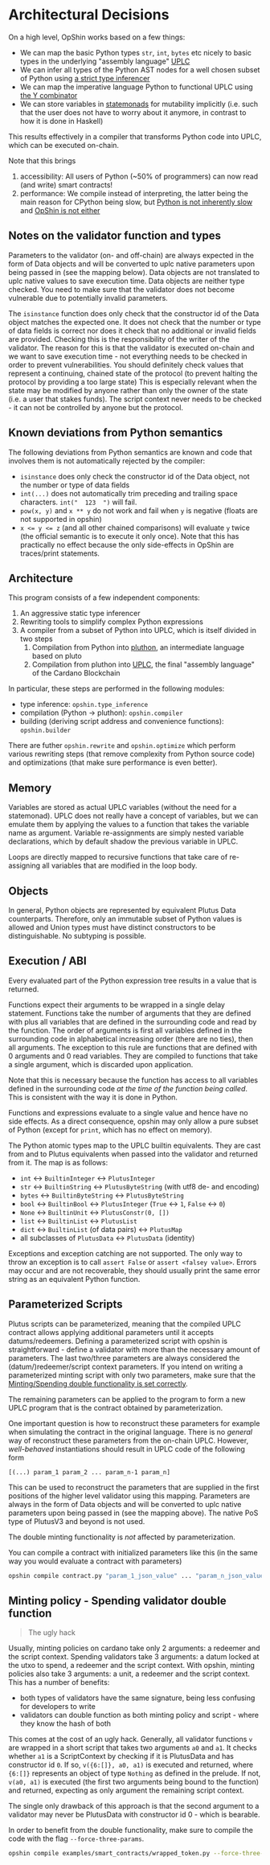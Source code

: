 # Architectural Decisions

On a high level, OpShin works based on a few things:

 - We can map the basic Python types `str`, `int`, `bytes` etc nicely to basic types in the underlying "assembly language" [UPLC](https://blog.hachi.one/post/an-introduction-to-plutus-core/)
 - We can infer all types of the Python AST nodes for a well chosen subset of Python using [a strict type inferencer](https://legacy.Python.org/workshops/2000-01/proceedings/papers/aycock/aycock.html#CITEaiken)
 - We can map the imperative language Python to functional UPLC using [the Y combinator](https://matt.might.net/articles/compiling-up-to-lambda-calculus/)
 - We can store variables in [statemonads](https://wiki.haskell.org/State_Monad) for mutability implicitly (i.e. such that the user does not have to worry about it anymore, in contrast to how it is done in Haskell)

This results effectively in a compiler that transforms Python code into UPLC, which can be executed on-chain.

Note that this brings

1. accessibility: All users of Python (~50% of programmers) can now read (and write) smart contracts!
2. performance: We compile instead of interpreting, the latter being the main reason for CPython being slow, but [Python is not inherently slow](https://www.pypy.org/) and [OpShin is not either](https://github.com/OpShin/plutus-bench)

## Notes on the validator function and types

Parameters to the validator (on- and off-chain) are always expected in the form of Data objects and will be converted to uplc native parameters upon being passed in (see the mapping below).
Data objects are not translated to uplc native values to save execution time.
Data objects are neither type checked. You need to make sure that the validator does not become vulnerable due to potentially invalid parameters.

The `isinstance` function does only check that the constructor id of the Data object matches the expected one.
It does not check that the number or type of data fields is correct nor does it check that no additional or invalid fields are provided.
Checking this is the responsibility of the writer of the validator.
The reason for this is that the validator is executed on-chain and we want to save execution time - not everything needs to be checked in order to prevent vulnerabilities.
You should definitely check values that represent a continuing, chained state of the protocol (to prevent halting the protocol by providing a too large state)
This is especially relevant when the state may be modified by anyone rather than only the owner of the state (i.e. a user that stakes funds).
The script context never needs to be checked - it can not be controlled by anyone but the protocol.

## Known deviations from Python semantics

The following deviations from Python semantics are known and code that involves them is not automatically rejected by the compiler:

- `isinstance` does only check the constructor id of the Data object, not the number or type of data fields
- `int(...)` does not automatically trim preceding and trailing space characters. `int("  123  ")` will fail.
- `pow(x, y)` and `x ** y` do not work and fail when `y` is negative (floats are not supported in opshin)
- `x <= y <= z` (and all other chained comparisons) will evaluate `y` twice (the official semantic is to execute it only once). Note that this has practically no effect because the only side-effects in OpShin are traces/print statements.
 
## Architecture

This program consists of a few independent components:

1. An aggressive static type inferencer
2. Rewriting tools to simplify complex Python expressions
3. A compiler from a subset of Python into UPLC, which is itself divided in two steps
   1. Compilation from Python into [pluthon](https://github.com/OpShin/pluthon), an intermediate language based on pluto
   2. Compilation from pluthon into [UPLC](https://github.com/OpShin/uplc), the final "assembly language" of the Cardano Blockchain

In particular, these steps are performed in the following modules:

- type inference: `opshin.type_inference`
- compilation (Python -> pluthon): `opshin.compiler`
- building (deriving script address and convenience functions): `opshin.builder`

There are futher `opshin.rewrite` and `opshin.optimize` which perform various rewriting steps (that remove complexity from Python source code) and optimizations (that make sure performance is even better).

## Memory

Variables are stored as actual UPLC variables (without the need for a statemonad).
UPLC does not really have a concept of variables, but we can emulate them by applying
the values to a function that takes the variable name as argument.
Variable re-assignments are simply nested variable declarations, which by default
shadow the previous variable in UPLC.

Loops are directly mapped to recursive functions that take care of re-assigning all variables
that are modified in the loop body.

## Objects

In general, Python objects are represented by equivalent Plutus Data counterparts.
Therefore, only an immutable subset of Python values is allowed and Union types must have distinct constructors to be distinguishable.
No subtyping is possible.

## Execution / ABI

Every evaluated part of the Python expression tree results in a value that is returned.

Functions expect their arguments to be wrapped in a single delay statement.
Functions take the number of arguments that they are defined with plus all variables that are defined in the surrounding code and read by the function.
The order of arguments is first all variables defined in the surrounding code in alphabetical increasing order (there are no ties), then all arguments.
The exception to this rule are functions that are defined with 0 arguments and 0 read variables.
They are compiled to functions that take a single argument, which is discarded upon application.

Note that this is necessary because the function has access to all variables defined in the surrounding code _at the time of the function being called_.
This is consistent with the way it is done in Python.

Functions and expressions evaluate to a single value and hence have no side effects.
As a direct consequence, opshin may only allow a pure subset of Python (except for `print`, which has no effect on memory).

The Python atomic types map to the UPLC builtin equivalents.
They are cast from and to Plutus equivalents when passed into the validator and returned from it.
The map is as follows:
   - `int` <-> `BuiltinInteger` <-> `PlutusInteger`
   - `str` <-> `BuiltinString` <->  `PlutusByteString` (with utf8 de- and encoding)
   - `bytes` <-> `BuiltinByteString` <-> `PlutusByteString`
   - `bool` <-> `BuiltinBool` <-> `PlutusInteger` (`True` <-> `1`, `False` <-> `0`)
   - `None` <-> `BuiltinUnit` <-> `PlutusConstr(0, [])`
   - `list` <-> `BuiltinList` <-> `PlutusList`
   - `dict` <-> `BuiltinList` (of data pairs) <-> `PlutusMap`
   - all subclasses of `PlutusData` <-> `PlutusData` (identity)

Exceptions and exception catching are not supported.
The only way to throw an exception is to call `assert False` or `assert <falsey value>`.
Errors may occur and are not recoverable, they should usually print the same error string as an equivalent Python function.

## Parameterized Scripts

Plutus scripts can be parameterized, meaning that the compiled UPLC contract
allows applying additional parameters until it accepts datums/redeemers.
Defining a parameterized script with opshin is straightforward -
define a validator with more than the necessary amount of parameters.
The last two/three parameters are always considered the (datum/)redeemer/script context parameters.
If you intend on writing a parameterized minting script with only two parameters,
make sure that the [Minting/Spending double functionality is set correctly](#minting-policy---spending-validator-double-function).

The remaining parameters can be applied to the program to form a new UPLC program
that is the contract obtained by parameterization.

One important question is how to reconstruct these parameters for example
when simulating the contract in the original language.
There is no _general_ way of reconstruct these parameters from the on-chain UPLC.
However, _well-behaved_ instantiations should result in UPLC code of the following form

```uplc
[(...) param_1 param_2 ... param_n-1 param_n]
```

This can be used to reconstruct the parameters that are supplied in the first positions
of the higher level validator using this mapping.
Parameters are always in the form of Data objects and will be converted to uplc native parameters upon being passed in (see the mapping above).
The native PoS type of PlutusV3 and beyond is not used.

The double minting functionality is _not_ affected by parameterization.

You can compile a contract with initialized parameters like this (in the same way you would evaluate a contract with parameters)

```bash
opshin compile contract.py "param_1_json_value" ... "param_n_json_value"
```

## Minting policy - Spending validator double function

> The ugly hack

Usually, minting policies on cardano take only 2 arguments: a redeemer and the script context.
Spending validators take 3 arguments: a datum locked at the utxo to spend, a redeemer and the script context.
With opshin, minting policies also take 3 arguments: a unit, a redeemer and the script context.
This has a number of benefits:

 - both types of validators have the same signature, being less confusing for developers to write
 - validators can double function as both minting policy and script - where they know the hash of both

This comes at the cost of an ugly hack.
Generally, all validator functions `v` are wrapped in a short script that takes two arguments `a0` and `a1`.
It checks whether `a1` is a ScriptContext by checking if it is PlutusData and has constructor id `0`.
If so, `v({6:[]}, a0, a1)` is executed and returned,
where `{6:[]}` represents an object of type `Nothing` as defined in the prelude.
If not, `v(a0, a1)` is executed (the first two arguments being bound to the function)
and returned, expecting as only argument the remaining script context.

The single only drawback of this approach is that the second argument to a validator
may never be PlutusData with constructor id 0 - which is bearable.

In order to benefit from the double functionality, make sure to compile the code with the flag `--force-three-params`.

```bash
opshin compile examples/smart_contracts/wrapped_token.py --force-three-params
```